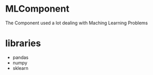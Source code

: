 # MLComponent
The Component used a lot dealing with Maching Learning Problems

# libraries
- pandas
- numpy
- sklearn